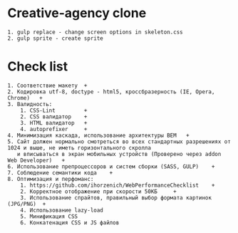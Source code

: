 # Creative-agency clone
    1. gulp replace - change screen options in skeleton.css
    2. gulp sprite - create sprite
    
# Check list
    1. Соответствие макету  +
    2. Кодировка utf-8, doctype - html5, кроссбразерность (IE, Opera, Chrome)   +
    3. Валидность: 
        1. CSS-Lint         +
        2. CSS валидатор    +
        3. HTML валидатор   +
        4. autoprefixer     +
    4. Минимизация каскада, использование архитектуры BEM   +
    5. Сайт должен нормально смотреться во всех стандартных разрешениях от 1024 и выше, не иметь горизонтального скролла 
       и вписываться в экран мобильных устройств (Проверено через addon Web Developer)   +
    6. Использование препроцессоров и систем сборки (SASS, GULP)    +
    7. Соблюдение семантики кода    +
    8. Оптимизация и перфоманс:
        1. https://github.com/ihorzenich/WebPerformanceChecklist    +
        2. Корректное отображение при скорости 50КБ     +
        3. Использование спрайтов, правильный выбор формата картинок (JPG/PNG)  +
        4. Использование lazy-load
        5. Минификация CSS
        6. Конкатенация CSS и JS файлов